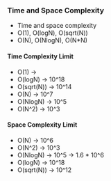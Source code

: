 ### Time and Space Complexity

- Time and space complexity
- O(1), O(logN), O(sqrt(N))
- O(N), O(NlogN), O(N\*N)

#### Time Complexity Limit

- O(1) ->
- O(logN) -> 10^18
- O(sqrt(N)) -> 10^14
- O(N) -> 10^7
- O(NlogN) -> 10^5
- O(N^2) -> 10^3

#### Space Complexity Limit

- O(N) -> 10^6
- O(N^2) -> 10^3
- O(NlogN) -> 10^5 -> 1.6 \* 10^6
- O(logN) -> 10^18
- O(sqrt(N)) -> 10^12
